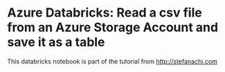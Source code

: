 # Azure Databricks: Read a csv file from an Azure Storage Account and save it as a table
This databricks notebook is part of the tutorial from http://stefanachi.com
